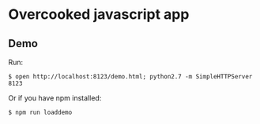 # Overcooked javascript app

## Demo
Run:
```
$ open http://localhost:8123/demo.html; python2.7 -m SimpleHTTPServer 8123
```

Or if you have npm installed:
```
$ npm run loaddemo
```